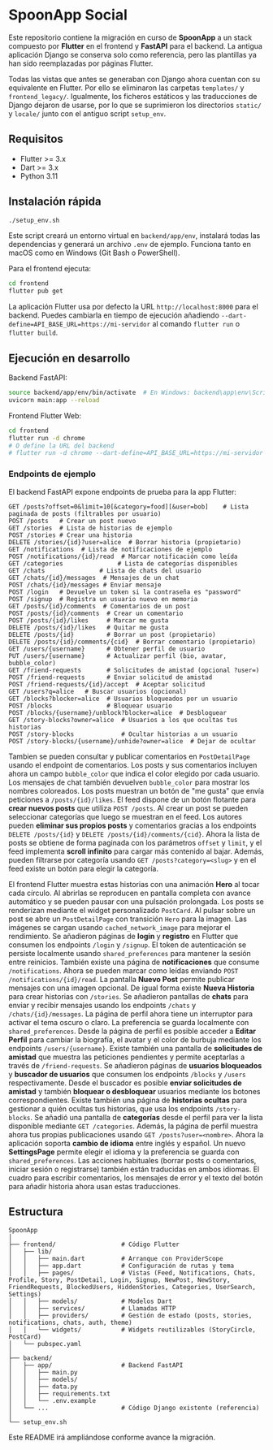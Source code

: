 # SpoonApp Social

Este repositorio contiene la migración en curso de **SpoonApp** a un stack
compuesto por **Flutter** en el frontend y **FastAPI** para el backend. La
antigua aplicación Django se conserva solo como referencia, pero las
plantillas ya han sido reemplazadas por páginas Flutter.

Todas las vistas que antes se generaban con Django ahora cuentan con su
equivalente en Flutter. Por ello se eliminaron las carpetas `templates/` y
`frontend_legacy/`. Igualmente, los ficheros estáticos y las traducciones de
Django dejaron de usarse, por lo que se suprimieron los directorios `static/` y
`locale/` junto con el antiguo script `setup_env`.

## Requisitos
- Flutter >= 3.x
- Dart >= 3.x
- Python 3.11

## Instalación rápida

```bash
./setup_env.sh
```

Este script creará un entorno virtual en `backend/app/env`, instalará todas las dependencias y generará un archivo `.env` de ejemplo. Funciona tanto en macOS como en Windows (Git Bash o PowerShell).

Para el frontend ejecuta:

```bash
cd frontend
flutter pub get
```
La aplicación Flutter usa por defecto la URL `http://localhost:8000` para el backend.
Puedes cambiarla en tiempo de ejecución añadiendo `--dart-define=API_BASE_URL=https://mi-servidor` al comando `flutter run` o `flutter build`.

## Ejecución en desarrollo

Backend FastAPI:

```bash
source backend/app/env/bin/activate  # En Windows: backend\app\env\Scripts\activate
uvicorn main:app --reload
```

Frontend Flutter Web:

```bash
cd frontend
flutter run -d chrome
# O define la URL del backend
# flutter run -d chrome --dart-define=API_BASE_URL=https://mi-servidor
```

### Endpoints de ejemplo

El backend FastAPI expone endpoints de prueba para la app Flutter:

```text
GET /posts?offset=0&limit=10[&category=food][&user=bob]    # Lista paginada de posts (filtrables por usuario)
POST /posts   # Crear un post nuevo
GET /stories  # Lista de historias de ejemplo
POST /stories # Crear una historia
DELETE /stories/{id}?user=alice  # Borrar historia (propietario)
GET /notifications  # Lista de notificaciones de ejemplo
POST /notifications/{id}/read  # Marcar notificación como leída
GET /categories               # Lista de categorías disponibles
GET /chats               # Lista de chats del usuario
GET /chats/{id}/messages  # Mensajes de un chat
POST /chats/{id}/messages # Enviar mensaje
POST /login   # Devuelve un token si la contraseña es "password"
POST /signup  # Registra un usuario nuevo en memoria
GET /posts/{id}/comments  # Comentarios de un post
POST /posts/{id}/comments  # Crear un comentario
POST /posts/{id}/likes     # Marcar me gusta
DELETE /posts/{id}/likes   # Quitar me gusta
DELETE /posts/{id}         # Borrar un post (propietario)
DELETE /posts/{id}/comments/{cid}  # Borrar comentario (propietario)
GET /users/{username}      # Obtener perfil de usuario
PUT /users/{username}      # Actualizar perfil (bio, avatar, bubble_color)
GET /friend-requests       # Solicitudes de amistad (opcional ?user=)
POST /friend-requests      # Enviar solicitud de amistad
POST /friend-requests/{id}/accept  # Aceptar solicitud
GET /users?q=alice   # Buscar usuarios (opcional)
GET /blocks?blocker=alice  # Usuarios bloqueados por un usuario
POST /blocks               # Bloquear usuario
POST /blocks/{username}/unblock?blocker=alice  # Desbloquear
GET /story-blocks?owner=alice  # Usuarios a los que ocultas tus historias
POST /story-blocks             # Ocultar historias a un usuario
POST /story-blocks/{username}/unhide?owner=alice  # Dejar de ocultar
```
Tambien se pueden consultar y publicar comentarios en `PostDetailPage` usando el endpoint de comentarios. Los posts y sus comentarios incluyen ahora un campo `bubble_color` que indica el color elegido por cada usuario. Los mensajes de chat también devuelven `bubble_color` para mostrar los nombres coloreados. Los posts muestran un botón de "me gusta" que envía peticiones a `/posts/{id}/likes`.
El feed dispone de un botón flotante para **crear nuevos posts** que utiliza `POST /posts`.
Al crear un post se pueden seleccionar categorías que luego se muestran en el feed.
Los autores pueden **eliminar sus propios posts** y comentarios gracias a los
endpoints `DELETE /posts/{id}` y
`DELETE /posts/{id}/comments/{cid}`.
Ahora la lista de posts se obtiene de forma paginada con los parámetros `offset`
y `limit`, y el feed implementa **scroll infinito** para cargar más contenido al
bajar. Además, pueden filtrarse por categoría usando `GET /posts?category=<slug>`
y en el feed existe un botón para elegir la categoría.

El frontend Flutter muestra estas historias con una animación **Hero** al tocar
cada círculo. Al abrirlas se reproducen en pantalla completa con avance
automático y se pueden pausar con una pulsación prolongada. Los posts se
renderizan mediante el widget personalizado
`PostCard`. Al pulsar sobre un post se abre un `PostDetailPage` con transición
`Hero` para la imagen. Las imágenes se cargan usando `cached_network_image` para
mejorar el rendimiento. Se añadieron páginas de **login** y **registro** en Flutter
que consumen los endpoints `/login` y `/signup`.
El token de autenticación se persiste localmente usando
`shared_preferences` para mantener la sesión entre reinicios.
También existe una página de **notificaciones** que consume `/notifications`.
Ahora se pueden marcar como leídas enviando `POST /notifications/{id}/read`.
La pantalla **Nuevo Post** permite publicar mensajes con una imagen opcional.
De igual forma existe **Nueva Historia** para crear historias con `/stories`.
Se añadieron pantallas de **chats** para enviar y recibir mensajes usando los
endpoints `/chats` y `/chats/{id}/messages`.
La página de perfil ahora tiene un interruptor para activar el tema oscuro o
claro. La preferencia se guarda localmente con `shared_preferences`.
Desde la página de perfil es posible acceder a **Editar Perfil** para cambiar la
biografía, el avatar y el color de burbuja mediante los endpoints `/users/{username}`.
Existe también una pantalla de **solicitudes de amistad** que muestra las
peticiones pendientes y permite aceptarlas a través de `/friend-requests`.
Se añadieron páginas de **usuarios bloqueados** y **buscador de usuarios** que
consumen los endpoints `/blocks` y `/users` respectivamente. Desde el buscador
es posible **enviar solicitudes de amistad** y también **bloquear o desbloquear**
usuarios mediante los botones correspondientes.
Existe también una página de **historias ocultas** para gestionar a quién
ocultas tus historias, que usa los endpoints `/story-blocks`.
Se añadió una pantalla de **categorías** desde el perfil para ver la lista
disponible mediante `GET /categories`.
Además, la página de perfil muestra ahora tus propias publicaciones usando
`GET /posts?user=<nombre>`.
Ahora la aplicación soporta **cambio de idioma** entre inglés y español. Un
nuevo **SettingsPage** permite elegir el idioma y la preferencia se guarda con
`shared_preferences`.
Las acciones habituales (borrar posts o comentarios, iniciar sesión o
registrarse) también están traducidas en ambos idiomas. El cuadro para
escribir comentarios, los mensajes de error y el texto del botón para
añadir historia ahora usan estas traducciones.

## Estructura

```
SpoonApp
│
├── frontend/                  # Código Flutter
│   ├── lib/
│   │   ├── main.dart          # Arranque con ProviderScope
│   │   ├── app.dart           # Configuración de rutas y tema
│   │   ├── pages/             # Vistas (Feed, Notifications, Chats, Profile, Story, PostDetail, Login, Signup, NewPost, NewStory, FriendRequests, BlockedUsers, HiddenStories, Categories, UserSearch, Settings)
│   │   ├── models/            # Modelos Dart
│   │   ├── services/          # Llamadas HTTP
│   │   ├── providers/         # Gestión de estado (posts, stories, notifications, chats, auth, theme)
│   │   └── widgets/           # Widgets reutilizables (StoryCircle, PostCard)
│   └── pubspec.yaml
│
├── backend/
│   ├── app/                   # Backend FastAPI
│   │   ├── main.py
│   │   ├── models/
│   │   ├── data.py
│   │   ├── requirements.txt
│   │   └── .env.example
│   └── ...                    # Código Django existente (referencia)
│
└── setup_env.sh
```

Este README irá ampliándose conforme avance la migración.
